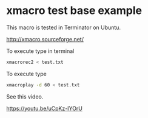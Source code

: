 # xmacro test base example

This macro is tested in Terminator on Ubuntu.

http://xmacro.sourceforge.net/

To execute type in terminal

```bash
xmacrorec2 < test.txt
```

To execute type

```bash
xmacroplay -d 60 < test.txt
```

See this video.

https://youtu.be/uCpKz-IYOrU